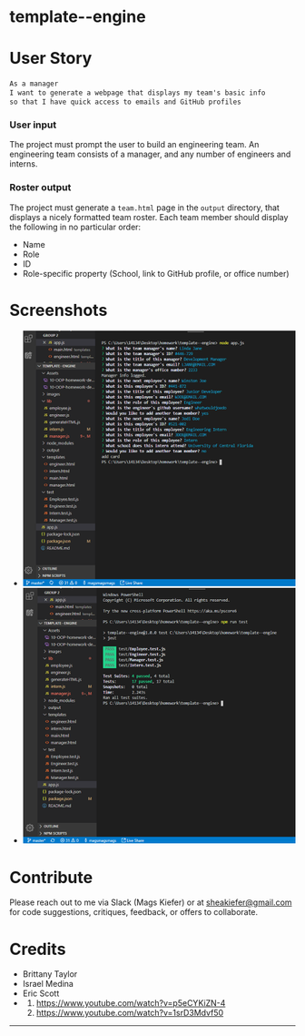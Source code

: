 # template--engine

# User Story 
```
As a manager
I want to generate a webpage that displays my team's basic info
so that I have quick access to emails and GitHub profiles
```

### User input

The project must prompt the user to build an engineering team. An engineering
team consists of a manager, and any number of engineers and interns.

### Roster output

The project must generate a `team.html` page in the `output` directory, that displays a nicely formatted team roster. Each team member should display the following in no particular order:

  * Name
  * Role
  * ID
  * Role-specific property (School, link to GitHub profile, or office number)

# Screenshots
* ![Screenshot](/images/screenshot_qs.png)
* ![Screenshot](/images/screenshot_tests.png)

# Contribute
Please reach out to me via Slack (Mags Kiefer) or at sheakiefer@gmail.com for code suggestions, critiques, feedback, or offers to collaborate. 

# Credits

* Brittany Taylor
* Israel Medina
* Eric Scott
*  
  1. https://www.youtube.com/watch?v=p5eCYKiZN-4
  1. https://www.youtube.com/watch?v=1srD3Mdvf50

--------------------------------